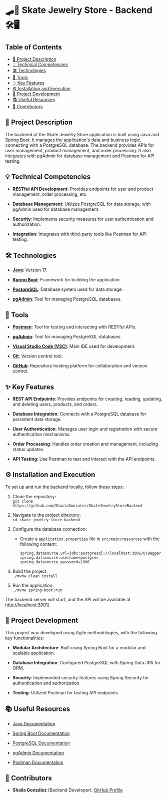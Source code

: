 # 🛹💍 Skate Jewelry Store - Backend 🛠️🖥️

## Table of Contents
- [📝 Project Description](#project-description)
- [💡 Technical Competencies](#technical-competencies)
- [🛠️ Technologies](#technologies)
- [🧰 Tools](#tools)
- [✨ Key Features](#key-features)
- [⚙️ Installation and Execution](#installation-and-execution)
- [🚀 Project Development](#project-development)
- [📚 Useful Resources](#useful-resources)
- [👥 Contributors](#contributors)

## 📝 Project Description
The backend of the Skate Jewelry Store application is built using Java and Spring Boot. It manages the application's data and business logic, connecting with a PostgreSQL database. The backend provides APIs for user management, product management, and order processing. It also integrates with pgAdmin for database management and Postman for API testing.

## 💡 Technical Competencies
- **RESTful API Development**: Provides endpoints for user and product management, order processing, etc.

- **Database Management**: Utilizes PostgreSQL for data storage, with pgAdmin used for database management.

- **Security**: Implements security measures for user authentication and authorization.

- **Integration**: Integrates with third-party tools like Postman for API testing.

## 🛠️ Technologies
- **[Java](https://www.java.com/en/)**: Version 17.

- **[Spring Boot](https://spring.io/projects/spring-boot)**: Framework for building the application.

- **[PostgreSQL](https://www.postgresql.org/)**: Database system used for data storage.

- **[pgAdmin](https://www.pgadmin.org/)**: Tool for managing PostgreSQL databases.

## 🧰 Tools
- **[Postman](https://www.postman.com/)**: Tool for testing and interacting with RESTful APIs.

- **[pgAdmin](https://www.pgadmin.org/)**: Tool for managing PostgreSQL databases.

- **[Visual Studio Code (VSC)](https://code.visualstudio.com/)**: Main IDE used for development.

- **[Git](https://git-scm.com/)**: Version control tool.

- **[GitHub](https://github.com/)**: Repository hosting platform for collaboration and version control.

## ✨ Key Features
- **REST API Endpoints**: Provides endpoints for creating, reading, updating, and deleting users, products, and orders.

- **Database Integration**: Connects with a PostgreSQL database for persistent data storage.

- **User Authentication**: Manages user login and registration with secure authentication mechanisms.

- **Order Processing**: Handles order creation and management, including status updates.

- **API Testing**: Use Postman to test and interact with the API endpoints.

## ⚙️ Installation and Execution
To set up and run the backend locally, follow these steps:

1. Clone the repository:  
   `git clone https://github.com/ShailaGonzalez/SkateJewelryStoreBackend`

2. Navigate to the project directory:  
   `cd skate-jewelry-store-backend`

3. Configure the database connection:
   - Create a `application.properties` file in `src/main/resources` with the following content:
     ```properties
     spring.datasource.url=jdbc:postgresql://localhost:3001/U!Dagger
     spring.datasource.username=postgres
     spring.datasource.password=1980
     ```

4. Build the project:  
   `./mvnw clean install`

5. Run the application:  
   `./mvnw spring-boot:run`

The backend server will start, and the API will be available at [http://localhost:3001/](http://localhost:3001/).

## 🚀 Project Development
This project was developed using Agile methodologies, with the following key functionalities:

- **Modular Architecture**: Built using Spring Boot for a modular and scalable application.

- **Database Integration**: Configured PostgreSQL with Spring Data JPA for ORM.

- **Security**: Implemented security features using Spring Security for authentication and authorization.

- **Testing**: Utilized Postman for testing API endpoints.

## 📚 Useful Resources
- [Java Documentation](https://docs.oracle.com/en/java/)

- [Spring Boot Documentation](https://spring.io/projects/spring-boot)

- [PostgreSQL Documentation](https://www.postgresql.org/docs/)

- [pgAdmin Documentation](https://www.pgadmin.org/docs/)

- [Postman Documentation](https://learning.postman.com/docs/)

## 👥 Contributors
- **Shaila González** (Backend Developer): [GitHub Profile](https://github.com/ShailaGonzalez)



